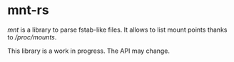 # mnt-rs

*mnt* is a library to parse fstab-like files.
It allows to list mount points thanks to */proc/mounts*.

This library is a work in progress.
The API may change.
